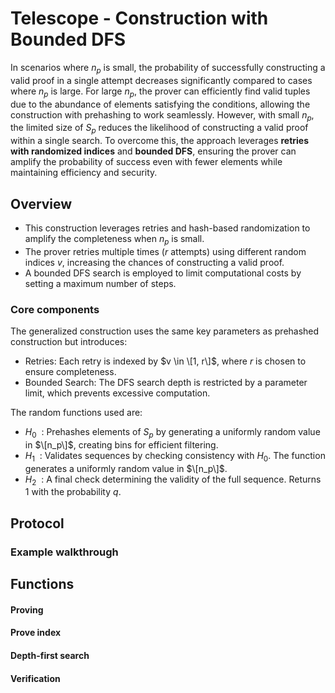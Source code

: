 # Telescope - Construction with Bounded DFS

In scenarios where $n_p$ is small, the probability of successfully constructing a valid proof in a single attempt decreases significantly compared to cases where $n_p$ is large. 
For large $n_p$, the prover can efficiently find valid tuples due to the abundance of elements satisfying the conditions, allowing the construction with prehashing to work seamlessly. 
However, with small $n_p$, the limited size of $S_p$ reduces the likelihood of constructing a valid proof within a single search. 
To overcome this, the approach leverages **retries with randomized indices** and **bounded DFS**, ensuring the prover can amplify the probability of success even with fewer elements while maintaining efficiency and security.

## Overview
- This construction leverages retries and hash-based randomization to amplify the completeness when $n_p$ is small.
- The prover retries multiple times ($r$ attempts) using different random indices $v$, increasing the chances of constructing a valid proof.
- A bounded DFS search is employed to limit computational costs by setting a maximum number of steps.

### Core components
The generalized construction uses the same key parameters as prehashed construction but introduces:
- Retries: Each retry is indexed by $v \in \[1, r\]$, where $r$ is chosen to ensure completeness.
- Bounded Search: The DFS search depth is restricted by a parameter limit, which prevents excessive computation.

The random functions used are:
- $H_0 ~~:$ Prehashes elements of $S_p$ by generating a uniformly random value in $\[n_p\]$, creating bins for efficient filtering.
- $H_1 ~~:$ Validates sequences by checking consistency with $H_0$. The function generates a uniformly random value in $\[n_p\]$.
- $H_2 ~~:$ A final check determining the validity of the full sequence. Returns $1$ with the probability $q$.

## Protocol

### Example walkthrough

## Functions

#### Proving

#### Prove index

#### Depth-first search

#### Verification
